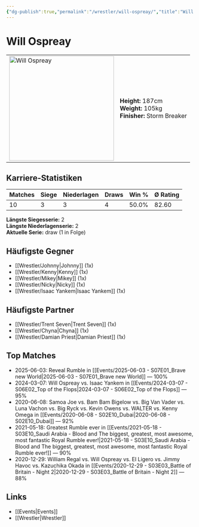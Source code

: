 ```yaml
---
{"dg-publish":true,"permalink":"/wrestler/will-ospreay/","title":"Will Ospreay","tags":["wrestler"],"noteIcon":""}
---
```



# Will Ospreay

<table>
        <tr>
        <td><img src="https://github.com/CptSpaulding1980/choke-slam-wrestling/releases/download/images/Will_Ospreay.png" width="280" alt="Will Ospreay"></td>
        <td>
        <b>Height:</b> 187cm<br>
        <b>Weight:</b> 105kg<br>
        <b>Finisher:</b> Storm Breaker<br>
        </td>
        </tr>
        </table>
        
## Karriere-Statistiken

| Matches | Siege | Niederlagen | Draws | Win % | Ø Rating |
|---------|-------|-------------|-------|-------|-----------|
| 10 | 3 | 3 | 4 | 50.0% | 82.60 |

**Längste Siegesserie:** 2<br>**Längste Niederlagenserie:** 2<br>**Aktuelle Serie:** draw (1 in Folge)


## Häufigste Gegner
- [[Wrestler/Johnny\|Johnny]] (1x)
- [[Wrestler/Kenny\|Kenny]] (1x)
- [[Wrestler/Mikey\|Mikey]] (1x)
- [[Wrestler/Nicky\|Nicky]] (1x)
- [[Wrestler/Isaac Yankem\|Isaac Yankem]] (1x)

## Häufigste Partner
- [[Wrestler/Trent Seven\|Trent Seven]] (1x)
- [[Wrestler/Chyna\|Chyna]] (1x)
- [[Wrestler/Damian Priest\|Damian Priest]] (1x)

## Top Matches
- 2025-06-03: Reveal Rumble in [[Events/2025-06-03 - S07E01_Brave new World\|2025-06-03 - S07E01_Brave new World]] — 100%
- 2024-03-07: Will Ospreay vs. Isaac Yankem in [[Events/2024-03-07 - S06E02_Top of the Flops\|2024-03-07 - S06E02_Top of the Flops]] — 95%
- 2020-06-08: Samoa Joe vs. Bam Bam Bigelow vs. Big Van Vader vs. Luna Vachon vs. Big Ryck vs. Kevin Owens vs. WALTER vs. Kenny Omega in [[Events/2020-06-08 - S02E10_Dubai\|2020-06-08 - S02E10_Dubai]] — 92%
- 2021-05-18: Greatest Rumble ever in [[Events/2021-05-18 - S03E10_Saudi Arabia - Blood and The biggest, greatest, most awesome, most fantastic Royal Rumble ever!\|2021-05-18 - S03E10_Saudi Arabia - Blood and The biggest, greatest, most awesome, most fantastic Royal Rumble ever!]] — 90%
- 2020-12-29: William Regal vs. Will Ospreay vs. El Ligero vs. Jimmy Havoc vs. Kazuchika Okada in [[Events/2020-12-29 - S03E03_Battle of Britain - Night 2\|2020-12-29 - S03E03_Battle of Britain - Night 2]] — 88%

## Links
- [[Events\|Events]]
- [[Wrestler\|Wrestler]]
